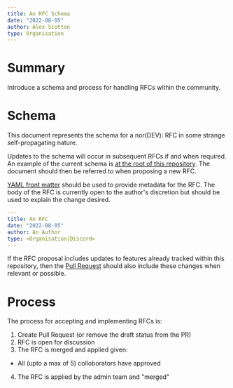 ```yaml
---
title: An RFC Schema
date: "2022-08-05"
author: Alex Scotton
type: Organisation
---
```


# Summary

Introduce a schema and process for handling RFCs within the community.

# Schema

This document represents the schema for a nor(DEV): RFC in some strange
self-propagating nature.

Updates to the schema will occur in subsequent RFCs if and when required.
An example of the current schema is [at the root of this repository](../RFC.md).
The document should then be referred to when proposing a new RFC.

[YAML front matter](https://assemble.io/docs/YAML-front-matter.html) should be
used to provide metadata for the RFC. The body of the RFC is currently open to
the author's discretion but should be used to explain the change desired.

```yml
---
title: An RFC
date: "2022-08-05"
author: An Author
type: <Organisation|Discord>
---
```

If the RFC proposal includes updates to features already tracked within this
repository, then the [Pull Request](https://docs.github.com/en/pull-requests/collaborating-with-pull-requests/proposing-changes-to-your-work-with-pull-requests/about-pull-requests)
should also include these changes when relevant or possible.

# Process

The process for accepting and implementing RFCs is:

1. Create Pull Request (or remove the draft status from the PR)
2. RFC is open for discussion
3. The RFC is merged and applied given:
  - All (upto a max of 5) colloborators have approved
4. The RFC is applied by the admin team and "merged"